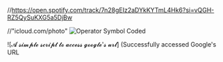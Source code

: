//https://open.spotify.com/track/7n28gEIz2aDYkKYTmL4Hk6?si=vQGH-RZ5QySuKXG5a5DjBw


//"icloud.com/photo"
![Operator Symbol Coded](https://share.icloud.com/photos/063zj40eKZ8ttStlIHCDP20_Q)


![𝓐 𝓼𝓲𝓶𝓹𝓵𝓮 𝓼𝓬𝓻𝓲𝓹𝓽 𝓽𝓸 𝓪𝓬𝓬𝓮𝓼𝓼 𝓰𝓸𝓸𝓰𝓵𝓮'𝓼 𝓾𝓻𝓵]
(Successfully accessed Google's URL
<!doctype html><html itemscope="" itemtype="http://schema.org/WebPage" lang="en"><head><meta content="Search the world's information, including webpages, images, videos and more. Google has many special features to help you find exactly what you're looking for." name="description"><meta content="noodp" name="robots"><meta content="text/html; charset=UTF-8" http-equiv="Content-Type"><meta content="origin" name="referrer"><meta content="width=device-width,initial-scale=1,minimum-scale=1,maximum-scale=1" name="viewport"><title>Google</title><script nonce="...")

//

<a href="https://example.com">Ḣ̷̸̸̸̷̶̶̶̶̴̴̴̴̵̴̶̶̴̶̵̵̷̶̛̩̲̱͍̠̌͂̀́͊̆͛̍̍͘͜͝͠ỵ̶̵̸̶̶̸̷̵̸̶̸̷̷̷̶̶̵̸̵̴̸̯̤̭̮̿̿̍͆̉̈́̌̽̍͘̚͝͠p̷̷̸̵̸̵̵̷̸̷͌̈̋͌̃̄ͅę̵̵̷̸̴̸̷̴̴̷̵̷̶̶̶̶̶̸̶̴̵̶̷̸̸̶̶̷͉̟̳̹͚̝̘̫̩̲͕̦̈́̆̋͋́͋̈̋̐̕͘̕r̵̶̴̴̵̴̶̸̴̵̴̶̷̷̶̷̵̴̵̷̸̴̷̴̸̵̸̵̢̟̘͍͈͉͚͎̩̈̄̏̍̑̓̀́̌͌͗̕͜͜͝ͅl̴̴̴̴̶̶̴̸̸̶̵̷̸̵̶̶̴̵̵̷̴̵̶̸̷̢̢̬̜͙̦̙̟̹̦͇̳͌̏̈́̂̎̉̓͊͝͝į̶̴̵̸̶̸̶̷̷̸̸̷̶̷̸̶̵̸̸̵̸̶̸̸̵̴̷̴̵̢̹̼̟͈͇̫̬̪̪̩̞͍̅͗̊̅̊̂̽̐́̚͘͠n̷̶̸̷̸̷̷̵̶̸̶̴̷̴̶̸̵̷̸̴̴̴̡̢͖͔̮͇͔̝̯͉̝͓̿͐́̓̊̋ͅk̷̸̴̴̷̶̴̷̸̸̵̷̴̵̸̷̵̶̸̴̷̶̷̴̵̷̶̨̜̜͉̻͚͓̖̥̻̔̔̀̀̋̔̈́̔̃͛̓̉̎̐s̴̵̷̴̸̶̷̴̷̴̴̷̶̷̷̵̴̷̷̴̵̶̶̵̶̶̵̵̶̷̢̰͍͈̥̖̙̠̘͖͖̭̺͐͐͐̈́̐̑̎̿̓̒̋̕͜͝</a>
